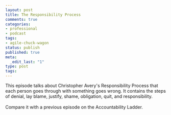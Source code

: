 ```yaml
---
layout: post
title: The Responsibility Process
comments: true
categories:
- professional
- podcast
tags:
- agile-chuck-wagon
status: publish
published: true
meta:
  _edit_last: "1"
type: post
tags:
---
```

<p>This episode talks about Christopher Avery's Responsibility Process that each person goes through with something goes wrong. It contains the steps of denial, lay blame, justify, shame, obligation, quit, and responsibility.&nbsp;<br><br>Compare it with a previous episode on the Accountability Ladder.</p>